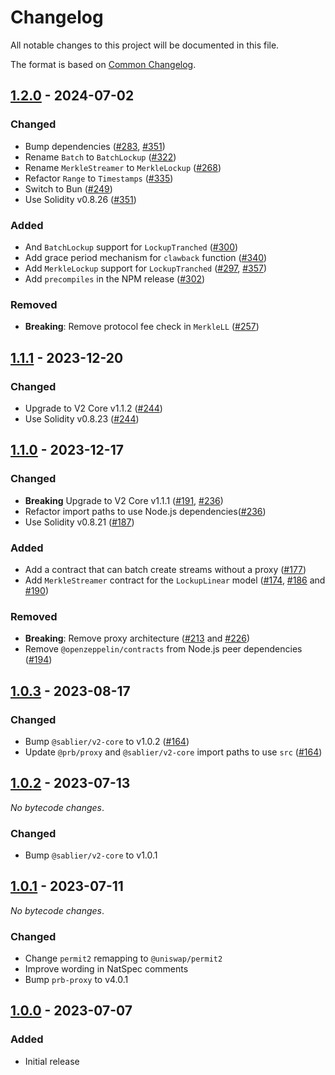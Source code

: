 # Changelog

All notable changes to this project will be documented in this file.

The format is based on [Common Changelog](https://common-changelog.org).

[1.2.0]: https://github.com/sablier-labs/v2-periphery/compare/v1.1.1...v1.2.0
[1.1.1]: https://github.com/sablier-labs/v2-periphery/compare/v1.1.0...v1.1.1
[1.1.0]: https://github.com/sablier-labs/v2-periphery/compare/v1.0.3...v1.1.0
[1.0.3]: https://github.com/sablier-labs/v2-periphery/compare/v1.0.2...v1.0.3
[1.0.2]: https://github.com/sablier-labs/v2-periphery/compare/v1.0.1...v1.0.2
[1.0.1]: https://github.com/sablier-labs/v2-periphery/compare/v1.0.0...v1.0.1
[1.0.0]: https://github.com/sablier-labs/v2-periphery/releases/tag/v1.0.0

## [1.2.0] - 2024-07-02

### Changed

- Bump dependencies ([#283](https://github.com/sablier-labs/v2-periphery/pull/283),
  [#351](https://github.com/sablier-labs/v2-periphery/pull/351))
- Rename `Batch` to `BatchLockup` ([#322](https://github.com/sablier-labs/v2-periphery/pull/322))
- Rename `MerkleStreamer` to `MerkleLockup` ([#268](https://github.com/sablier-labs/v2-periphery/pull/268))
- Refactor `Range` to `Timestamps` ([#335](https://github.com/sablier-labs/v2-periphery/pull/335))
- Switch to Bun ([#249](https://github.com/sablier-labs/v2-periphery/pull/249))
- Use Solidity v0.8.26 ([#351](https://github.com/sablier-labs/v2-periphery/pull/351))

### Added

- And `BatchLockup` support for `LockupTranched` ([#300](https://github.com/sablier-labs/v2-periphery/pull/300))
- Add grace period mechanism for `clawback` function ([#340](https://github.com/sablier-labs/v2-periphery/pull/340))
- Add `MerkleLockup` support for `LockupTranched` ([#297](https://github.com/sablier-labs/v2-periphery/pull/297),
  [#357](https://github.com/sablier-labs/v2-periphery/pull/357))
- Add `precompiles` in the NPM release ([#302](https://github.com/sablier-labs/v2-periphery/pull/302))

### Removed

- **Breaking**: Remove protocol fee check in `MerkleLL` ([#257](https://github.com/sablier-labs/v2-periphery/pull/257))

## [1.1.1] - 2023-12-20

### Changed

- Upgrade to V2 Core v1.1.2 ([#244](https://github.com/sablier-labs/v2-periphery/pull/244))
- Use Solidity v0.8.23 ([#244](https://github.com/sablier-labs/v2-periphery/pull/244))

## [1.1.0] - 2023-12-17

### Changed

- **Breaking** Upgrade to V2 Core v1.1.1 ([#191](https://github.com/sablier-labs/v2-periphery/pull/191),
  [#236](https://github.com/sablier-labs/v2-periphery/pull/236))
- Refactor import paths to use Node.js dependencies([#236](https://github.com/sablier-labs/v2-periphery/pull/236))
- Use Solidity v0.8.21 ([#187](https://github.com/sablier-labs/v2-periphery/pull/187))

### Added

- Add a contract that can batch create streams without a proxy
  ([#177](https://github.com/sablier-labs/v2-periphery/pull/177))
- Add `MerkleStreamer` contract for the `LockupLinear` model
  ([#174](https://github.com/sablier-labs/v2-periphery/pull/174),
  [#186](https://github.com/sablier-labs/v2-periphery/pull/186) and
  [#190](https://github.com/sablier-labs/v2-periphery/pull/190))

### Removed

- **Breaking**: Remove proxy architecture ([#213](https://github.com/sablier-labs/v2-periphery/pull/213) and
  [#226](https://github.com/sablier-labs/v2-periphery/pull/226))
- Remove `@openzeppelin/contracts` from Node.js peer dependencies
  ([#194](https://github.com/sablier-labs/v2-periphery/pull/194))

## [1.0.3] - 2023-08-17

### Changed

- Bump `@sablier/v2-core` to v1.0.2 ([#164](https://github.com/sablier-labs/v2-periphery/pull/164))
- Update `@prb/proxy` and `@sablier/v2-core` import paths to use `src`
  ([#164](https://github.com/sablier-labs/v2-periphery/pull/164))

## [1.0.2] - 2023-07-13

_No bytecode changes_.

### Changed

- Bump `@sablier/v2-core` to v1.0.1

## [1.0.1] - 2023-07-11

_No bytecode changes_.

### Changed

- Change `permit2` remapping to `@uniswap/permit2`
- Improve wording in NatSpec comments
- Bump `prb-proxy` to v4.0.1

## [1.0.0] - 2023-07-07

### Added

- Initial release
